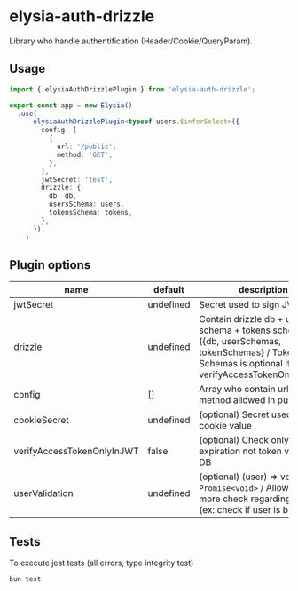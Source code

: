 # elysia-auth-drizzle

Library who handle authentification (Header/Cookie/QueryParam).

## Usage

```typescript
import { elysiaAuthDrizzlePlugin } from 'elysia-auth-drizzle';

export const app = new Elysia()
  .use(
      elysiaAuthDrizzlePlugin<typeof users.$inferSelect>({
        config: [
          {
            url: '/public',
            method: 'GET',
          },
        ],
        jwtSecret: 'test',
        drizzle: {
          db: db,
          usersSchema: users,
          tokensSchema: tokens,
        },
      }),
    )
```

## Plugin options

| name                       | default   | description                                                                                                                                            |
| -------------------------- | --------- | ------------------------------------------------------------------------------------------------------------------------------------------------------ |
| jwtSecret                  | undefined | Secret used to sign JWT                                                                                                                                |
| drizzle                    | undefined | Contain drizzle db + users schema + tokens schemas ({db, userSchemas, tokenSchemas} / Token Schemas is optional if you use verifyAccessTokenOnlyInJWT) |
| config                     | []        | Array who contain url with method allowed in public                                                                                                    |
| cookieSecret               | undefined | (optional) Secret used to sign cookie value                                                                                                            |
| verifyAccessTokenOnlyInJWT | false     | (optional) Check only JWT expiration not token validity in DB                                                                                          |
| userValidation             | undefined | (optional) (user) => void or `Promise<void>` / Allow to make more check regarding user (ex: check if user is banned)                                   |

## Tests

To execute jest tests (all errors, type integrity test)

```
bun test
```
